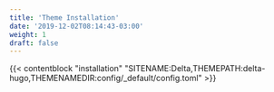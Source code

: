 ```yaml
---
title: 'Theme Installation'
date: '2019-12-02T08:14:43-03:00'
weight: 1
draft: false
---
```


{{< contentblock "installation" "SITENAME:Delta,THEMEPATH:delta-hugo,THEMENAMEDIR:config/_default/config.toml" >}}